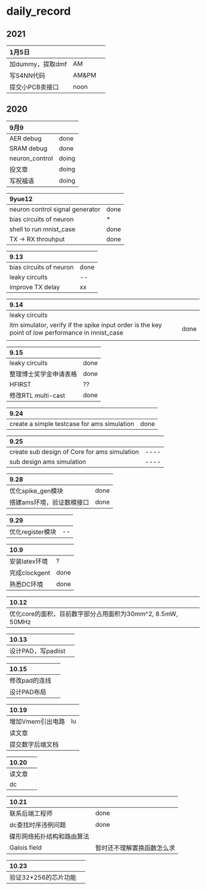 # daily_record

## 2021

| 1月5日           |       |  |
|:-----------------|-------|--|
| 加dummy，提取dmf | AM    |  |
| 写S4NN代码       | AM&PM |  |
| 提交小PCB卖接口  | noon  |  |


## 2020
| 9月9           |       |
|:---------------|-------|
| AER debug      | done  |
| SRAM debug     | done  |
| neuron_control | doing |
| 投文章         | doing |
| 写祝福语       | doing |

| 9yue12                          |      |
|:--------------------------------|------|
| neuron control signal generator | done |
| bias circuits of neuron         | *    |
| shell to run mnist_case         | done |
| TX -> RX throuhput              | done |

| 9.13                    |    |
|:------------------------|----|
| bias circuits of neuron | done |
| leaky circuits          | -- |
| improve TX delay        | xx |

| 9.14                                                                                             |  |
|:-------------------------------------------------------------------------------------------------|--|
| leaky circuits                                                                                   |  |
| itm simulator, verify if the spike input order is the key point of low performance in mnist_case | done |
|                                                                                                  |

| 9.15                   |      |
|:-----------------------|------|
| leaky circuits         | done |
| 整理博士奖学金申请表格 | done |
| HFIRST                 | ??   |
| 修改RTL multi-cast     | done |

| 9.24                                        |  |
|:--------------------------------------------|--|
| create a simple testcase for ams simulation |done|

| 9.25                                         |    |
|:---------------------------------------------|----|
| create sub design of Core for ams simulation |----|
| sub design ams simulation                    |----|

| 9.28                      |      |
|:--------------------------|------|
| 优化spike_gen模块         | done |
| 搭建ams环境，验证数模接口 | done |

| 9.29             |    |
|:-----------------|----|
| 优化register模块 | -- |

| 10.9          |  |
|:--------------|--|
| 安装latex环境 |? |
| 完成clockgent |done |
| 熟悉DC环境    |done  |

| 10.12                                        |  |
|:---------------------------------------------|--|
| 优化core的面积，目前数字部分占用面积为30mm^2, 8.5mW, 50MHz |  |

| 10.13              |  |
|:-------------------|--|
| 设计PAD，写padlist |  |

| 10.15         |  |
|:--------------|--|
| 修改pad的连线 |  |
| 设计PAD布局   |  |

| 10.19            |    |
|:-----------------|----|
| 增加Vmem引出电路 | lu |
| 读文章           |    |
| 提交数字后端文档 |    |

| 10.20  |  |
|:-------|--|
| 读文章 |  |
| dc   |  |

| 10.21                      |                            |
|:---------------------------|----------------------------|
| 联系后端工程师             | done                       |
| dc查找时序违例问题         | done                       |
| 碟形网络拓扑结构和路由算法 |                            |
| Galois field               | 暂时还不理解置换函数怎么求 |

| 10.23            |  |
|:-----------------|--|
| 验证32*256的芯片功能 |  |


